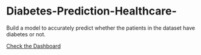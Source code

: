 # Diabetes-Prediction-Healthcare-
Build a model to accurately predict whether the patients in the dataset have diabetes or not.

<a href='https://public.tableau.com/app/profile/raja.lairenmayum/viz/DiabetesAnalysis_17048627017850/CausedFactorAnalysis'>Check the Dashboard</a>
